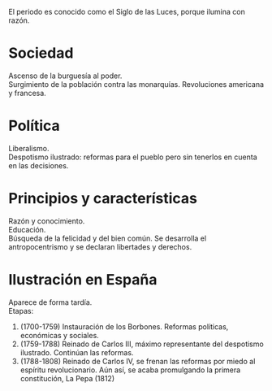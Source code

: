 El periodo es conocido como el Siglo de las Luces, porque ilumina con razón.

# Sociedad
Ascenso de la burguesía al poder.  
Surgimiento de la población contra las monarquías. Revoluciones americana y francesa.

# Política
Liberalismo.  
Despotismo ilustrado: reformas para el pueblo pero sin tenerlos en cuenta en las decisiones.

# Principios y características
Razón y conocimiento.  
Educación.  
Búsqueda de la felicidad y del bien común. Se desarrolla el antropocentrismo y se declaran libertades y derechos.

# Ilustración en España
Aparece de forma tardía.  
Etapas:
1. (1700-1759) Instauración de los Borbones. Reformas políticas, económicas y sociales.
2. (1759-1788) Reinado de Carlos III, máximo representante del despotismo ilustrado. Continúan las reformas.
3. (1788-1808) Reinado de Carlos IV, se frenan las reformas por miedo al espíritu revolucionario. Aún así, se acaba promulgando la primera constitución, La Pepa (1812)
